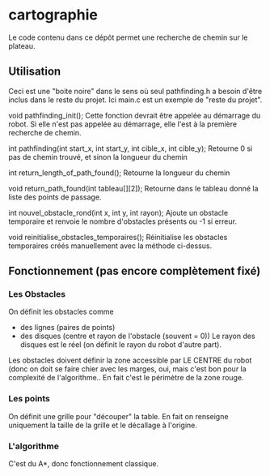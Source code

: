 # cartographie
Le code contenu dans ce dépôt permet une recherche de chemin sur le plateau.

## Utilisation
Ceci est une "boite noire" dans le sens où seul pathfinding.h a besoin d'être inclus
dans le reste du projet.
Ici main.c est un exemple de "reste du projet".

 void pathfinding_init();
Cette fonction devrait être appelée au démarrage du robot.
Si elle n'est pas appelée au démarrage, elle l'est à la première recherche de chemin.

 int pathfinding(int start_x, int start_y, int cible_x, int cible_y);
Retourne 0 si pas de chemin trouvé, et sinon la longueur du chemin

 int return_length_of_path_found();
Retourne la longueur du chemin

 void return_path_found(int tableau[][2]);
Retourne dans le tableau donné la liste des points de passage.

 int nouvel_obstacle_rond(int x, int y, int rayon);
Ajoute un obstacle temporaire et renvoie le nombre d'obstacles présents ou -1 si erreur.

 void reinitialise_obstacles_temporaires();
Réinitialise les obstacles temporaires créés manuellement avec la méthode ci-dessus.


## Fonctionnement (pas encore complètement fixé)

### Les Obstacles
On définit les obstacles comme 
* des lignes (paires de points)
* des disques (centre et rayon de l'obstacle (souvent = 0))
Le rayon des disques est le réel (on définit le rayon du robot d'autre part).

Les obstacles doivent définir la zone accessible par LE CENTRE du robot (donc on
doit se faire chier avec les marges, oui, mais c'est bon pour la complexité de 
l'algorithme.. En fait c'est le périmètre de la zone rouge.

### Les points
On définit une grille pour "découper" la table. En fait on renseigne uniquement
la taille de la grille et le décallage à l'origine.


### L'algorithme
C'est du A*, donc fonctionnement classique.

